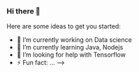 ### Hi there 👋

Here are some ideas to get you started:

- 🔭 I’m currently working on Data science
- 🌱 I’m currently learning Java, Nodejs
- 🤔 I’m looking for help with Tensorflow
- ⚡ Fun fact: ...
-->

